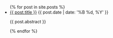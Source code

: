 <ul>{% for post in site.posts %}<li><a href="{{ post.url }}">{{ post.title }}</a> {{ post.date | date: '%B %d, %Y' }}<p>{{ post.abstract }}</p></li>{% endfor %}</ul>
